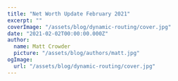 ```yaml
---
title: "Net Worth Update February 2021"
excerpt: ""
coverImage: "/assets/blog/dynamic-routing/cover.jpg"
date: "2021-02-02T00:00:00.000Z"
author:
  name: Matt Crowder
  picture: "/assets/blog/authors/matt.jpg"
ogImage:
  url: "/assets/blog/dynamic-routing/cover.jpg"
---
```


